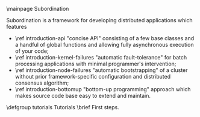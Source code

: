 \mainpage Subordination

Subordination is a framework for developing distributed applications which features
- \ref introduction-api "concise API" consisting of a few base classes and a handful of
  global functions and allowing fully asynchronous execution of your code;
- \ref introduction-kernel-failures "automatic fault-tolerance" for batch processing
  applications with minimal programmer's intervention;
- \ref introduction-node-failures "automatic bootstrapping" of a cluster without prior
  framework-specific configuration and distributed consensus algorithm;
- \ref introduction-bottomup "bottom-up programming" approach which makes source code base
  easy to extend and maintain.

\defgroup tutorials Tutorials
\brief First steps.

